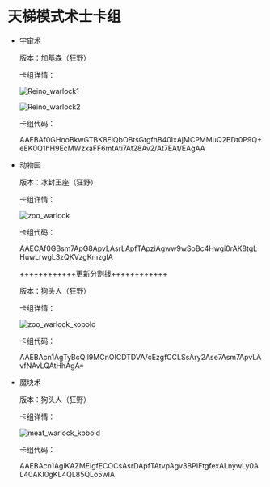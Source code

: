 # 天梯模式术士卡组

- 宇宙术

  版本：加基森（狂野）

  卡组详情：

  ![Reino_warlock1](screenshot/Reino_warlock1.png)

  ![Reino_warlock2](screenshot/Reino_warlock2.png)

  卡组代码：

  AAEBAf0GHooBkwGTBK8EiQbOBtsGtgfhB40IxAjMCPMMuQ2BDt0P9Q+eEK0Q1hH9EcMWzxaFF6mtAti7At28Av2/At7EAt/EAgAA

- 动物园

  版本：冰封王座（狂野）

  卡组详情：

  ![zoo_warlock](screenshot/zoo_warlock.png)

  卡组代码：

  AAECAf0GBsm7ApG8ApvLAsrLApfTApziAgww9wSoBc4Hwgi0rAK8tgLHuwLrwgL3zQKVzgKmzgIA

  ++++++++++++更新分割线++++++++++++

  版本：狗头人（狂野）

  卡组详情：

  ![zoo_warlock_kobold](screenshot/zoo_warlock_kobold.png)

  卡组代码：

  AAEBAcn1AgTyBcQIl9MCnOICDTDVA/cEzgfCCLSsAry2Ase7Asm7ApvLAvfNAvLQAtHhAgA=

- 魔块术

  版本：狗头人（狂野）

  卡组详情：

  ![meat_warlock_kobold](screenshot/meat_warlock_kobold.png)

  卡组代码：

  AAEBAcn1AgiKAZMEigfECOCsAsrDApfTAtvpAgv3BPIFtgfexALnywLy0AL40AKI0gKL4QL85QLo5wIA